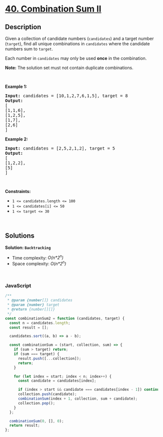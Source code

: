 # [40. Combination Sum II](https://leetcode.com/problems/combination-sum-ii)

## Description

<div class="elfjS" data-track-load="description_content"><p>Given a collection of candidate numbers (<code>candidates</code>) and a target number (<code>target</code>), find all unique combinations in <code>candidates</code>&nbsp;where the candidate numbers sum to <code>target</code>.</p>

<p>Each number in <code>candidates</code>&nbsp;may only be used <strong>once</strong> in the combination.</p>

<p><strong>Note:</strong>&nbsp;The solution set must not contain duplicate combinations.</p>

<p>&nbsp;</p>
<p><strong class="example">Example 1:</strong></p>

<pre><strong>Input:</strong> candidates = [10,1,2,7,6,1,5], target = 8
<strong>Output:</strong> 
[
[1,1,6],
[1,2,5],
[1,7],
[2,6]
]
</pre>

<p><strong class="example">Example 2:</strong></p>

<pre><strong>Input:</strong> candidates = [2,5,2,1,2], target = 5
<strong>Output:</strong> 
[
[1,2,2],
[5]
]
</pre>

<p>&nbsp;</p>
<p><strong>Constraints:</strong></p>

<ul>
	<li><code>1 &lt;=&nbsp;candidates.length &lt;= 100</code></li>
	<li><code>1 &lt;=&nbsp;candidates[i] &lt;= 50</code></li>
	<li><code>1 &lt;= target &lt;= 30</code></li>
</ul>
</div>

<p>&nbsp;</p>

## Solutions

**Solution: `Backtracking`**

- Time complexity: <em>O(n\*2<sup>n</sup>)</em>
- Space complexity: <em>O(n\*2<sup>n</sup>)</em>

<p>&nbsp;</p>

### **JavaScript**

```js
/**
 * @param {number[]} candidates
 * @param {number} target
 * @return {number[][]}
 */
const combinationSum2 = function (candidates, target) {
  const n = candidates.length;
  const result = [];

  candidates.sort((a, b) => a - b);

  const combinationSum = (start, collection, sum) => {
    if (sum > target) return;
    if (sum === target) {
      result.push([...collection]);
      return;
    }

    for (let index = start; index < n; index++) {
      const candidate = candidates[index];

      if (index > start && candidate === candidates[index - 1]) continue;
      collection.push(candidate);
      combinationSum(index + 1, collection, sum + candidate);
      collection.pop();
    }
  };

  combinationSum(0, [], 0);
  return result;
};
```
